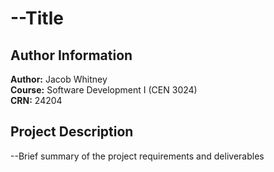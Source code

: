 # --Title

## Author Information

**Author:** Jacob Whitney  
**Course:** Software Development I (CEN 3024)  
**CRN:** 24204

## Project Description

--Brief summary of the project requirements and deliverables